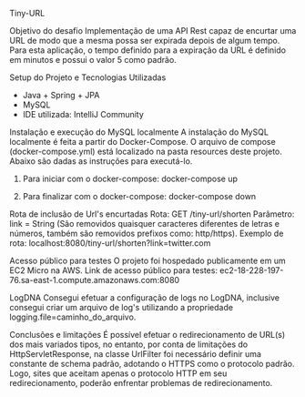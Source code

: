 Tiny-URL

Objetivo do desafio
Implementação de uma API Rest capaz de encurtar uma URL de modo que a mesma possa ser expirada depois de algum tempo.
Para esta aplicação, o tempo definido para a expiração da URL é definido em minutos e possui o valor 5 como padrão.

Setup do Projeto e Tecnologias Utilizadas

- Java + Spring + JPA
- MySQL
- IDE utilizada: IntelliJ Community

Instalação e execução do MySQL localmente
A instalação do MySQL localmente é feita a partir do Docker-Compose. O arquivo de compose (docker-compose.yml) está localizado 
na pasta resources deste projeto. Abaixo são dadas as instruções para executá-lo. 

1) Para iniciar com o docker-compose:
docker-compose up

2) Para finalizar com o docker-compose:
docker-compose down

Rota de inclusão de Url's encurtadas
Rota: GET /tiny-url/shorten
Parâmetro: link = String (São removidos quaisquer caracteres diferentes de letras e números, 
também são removidos prefixos como: http/https).
Exemplo de rota: localhost:8080/tiny-url/shorten?link=twitter.com

Acesso público para testes
O projeto foi hospedado publicamente em um EC2 Micro na AWS.
Link de acesso público para testes: ec2-18-228-197-76.sa-east-1.compute.amazonaws.com:8080

LogDNA
Consegui efetuar a configuração de logs no LogDNA, inclusive consegui criar um arquivo de log's utilizando a propriedade
logging.file=caminho_do_arquivo.

Conclusões e limitações
É possível efetuar o redirecionamento de URL(s) dos mais variados tipos, no entanto, por conta de limitações
do HttpServletResponse, na classe UrlFilter foi necessário definir uma constante de schema padrão, adotando o HTTPS
como o protocolo padrão. Logo, sites que aceitam apenas o protocolo HTTP em seu redirecionamento, poderão enfrentar 
problemas de redirecionamento.